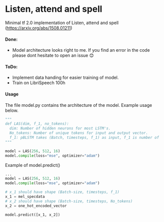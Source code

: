 # Listen, attend and spell
Minimal tf 2.0 implementation of Listen, attend and spell (https://arxiv.org/abs/1508.01211)

#### Done:
+ Model architecture looks right to me. If you find an error in the code please dont hesitate to open an issue 😊

#### ToDo:
+ Implement data handing for easier training of model.
+ Train on LibriSpeech 100h

#### Usage
The file model.py contains the architecture of the model. Example usage below.

```python
"""
def LAS(dim, f_1, no_tokens):
  dim: Number of hidden neurons for most LSTM's.
  No_tokens: Number of unique tokens for input and output vector.
  f_1: pBLSTM takes (Batch, timesteps, f_1) as input, f_1 is number of features of the mel spectrogram per timestep.
"""

model = LAS(256, 512, 16)
model.compile(loss="mse", optimizer="adam")
```
Example of model.predict()
```python
...
model = LAS(256, 512, 16)
model.compile(loss="mse", optimizer="adam")

# x_1 should have shape (Batch-size, timesteps, f_1)
x_1 = mel_specdata
# x_2 should have shape (Batch-size, timesteps, No_tokens)
x_2 = one_hot_encoded_vector

model.predict([x_1, x_2])
```
